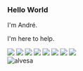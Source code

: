 ### Hello World
I'm André.

I'm here to help.

<div>
  <div>
    <img src="https://img.icons8.com/ios/50/000000/programming.png"/>
    <img src="https://img.icons8.com/ios-filled/50/000000/typescript.png"/>
    <img src="https://img.icons8.com/ios/50/000000/php-logo.png"/>
    <img src="https://img.icons8.com/ios-filled/50/000000/c-sharp-logo.png"/>
    <img src="https://img.icons8.com/ios/50/000000/javascript--v2.png"/>
    <img src="https://img.icons8.com/windows/48/000000/nodejs.png"/>
    <img src="https://img.icons8.com/ios/50/000000/react-native--v1.png"/>
    <img src="https://img.icons8.com/ios-filled/50/000000/angularjs.png"/>
  </div>
  <img src="https://komarev.com/ghpvc/?username=alvesa&color=green" alt="alvesa" /> 
<div
